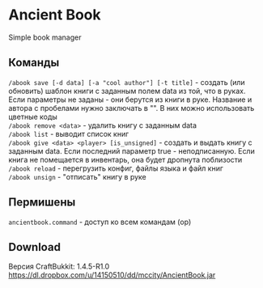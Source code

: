 Ancient Book
============

Simple book manager

Команды
-------

`/abook save [-d data] [-a "cool author"] [-t title]` - создать (или обновить) шаблон книги с заданным полем data из той, что в руках.  
Если параметры не заданы - они берутся из книги в руке. Название и автора с пробелами нужно заключать в "". В них можно использовать цветные коды  
`/abook remove <data>` - удалить книгу с заданным data  
`/abook list` - выводит список книг  
`/abook give <data> <player> [is_unsigned]` - создать и выдать книгу с заданным data. Если последний параметр true - неподписанную. Если книга не помещается в инвентарь, она будет дропнута поблизости  
`/abook reload` - перегрузить конфиг, файлы языка и файл книг  
`/abook unsign` - "отписать" книгу в руке  

Пермишены
---------

`ancientbook.command` - доступ ко всем командам (op)

Download
--------

Версия CraftBukkit: 1.4.5-R1.0  
https://dl.dropbox.com/u/14150510/dd/mccity/AncientBook.jar